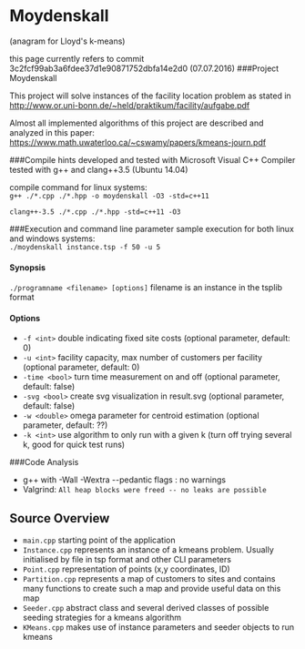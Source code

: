 # Moydenskall
(anagram for Lloyd's k-means)

this page currently refers to commit 3c2fcf99ab3a6fdee37d1e90871752dbfa14e2d0 (07.07.2016)
###Project Moydenskall

This project will solve instances of the facility location problem as stated in http://www.or.uni-bonn.de/~held/praktikum/facility/aufgabe.pdf

Almost all implemented algorithms of this project are described and analyzed in this paper:
https://www.math.uwaterloo.ca/~cswamy/papers/kmeans-journ.pdf

###Compile hints
developed and tested with Microsoft Visual C++ Compiler  
tested with g++ and clang++3.5 (Ubuntu 14.04)

compile command for linux systems:  
`g++ ./*.cpp ./*.hpp -o moydenskall -O3 -std=c++11`

`clang++-3.5 ./*.cpp ./*.hpp -std=c++11 -O3`

###Execution and command line parameter
sample execution for both linux and windows systems:  
`./moydenskall instance.tsp -f 50 -u 5`

#### Synopsis
`./programname <filename> [options]`
filename is an instance in the tsplib format
#### Options
* `-f <int>` double indicating fixed site costs (optional parameter, default: 0)
* `-u <int>` facility capacity, max number of customers per facility  (optional parameter, default: 0)
* `-time <bool>` turn time measurement on and off  (optional parameter, default: false)
* `-svg <bool>` create svg visualization in result.svg (optional parameter, default: false)
* `-w <double>` omega parameter for centroid estimation (optional parameter, default: ??)
* `-k <int>` use algorithm to only run with a given k (turn off trying several k, good for quick test runs)

###Code Analysis
* g++ with -Wall -Wextra --pedantic flags : no warnings
* Valgrind: `All heap blocks were freed -- no leaks are possible`

## Source Overview
* `main.cpp` starting point of the application  
* `Instance.cpp` represents an instance of a kmeans problem. Usually initialised by file in tsp format and other CLI parameters
* `Point.cpp` representation of points (x,y coordinates, ID)
* `Partition.cpp` represents a map of customers to sites and contains many functions to create such a map and provide useful data on this map
* `Seeder.cpp` abstract class and several derived classes of possible seeding strategies for a kmeans algorithm
* `KMeans.cpp` makes use of instance parameters and seeder objects to run kmeans



